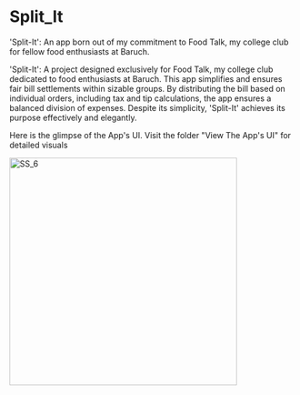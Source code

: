 
# Split_It
'Split-It': An app born out of my commitment to Food Talk, my college club for fellow food enthusiasts at Baruch.

'Split-It': A project designed exclusively for Food Talk, my college club dedicated to food enthusiasts at Baruch. This app simplifies and ensures fair bill settlements within sizable groups. By distributing the bill based on individual orders, including tax and tip calculations, the app ensures a balanced division of expenses. Despite its simplicity, 'Split-It' achieves its purpose effectively and elegantly.

Here is the glimpse of the App's UI. Visit the folder "View The App's UI" for detailed visuals

<img src="https://github.com/aizazurrahman/Android_App_Development-Split_It/assets/99770920/f87147fd-3568-4e2a-88d6-06f1aaa54c2d" alt="SS_6" width="400px">
